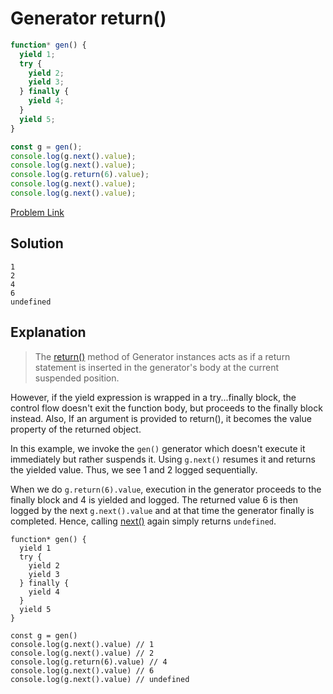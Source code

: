 # Generator return()

```js
function* gen() {
  yield 1;
  try {
    yield 2;
    yield 3;
  } finally {
    yield 4;
  }
  yield 5;
}

const g = gen();
console.log(g.next().value);
console.log(g.next().value);
console.log(g.return(6).value);
console.log(g.next().value);
console.log(g.next().value);
```

[Problem Link](https://bigfrontend.dev/quiz/generator-return)

## Solution

```
1
2
4
6
undefined
```

## Explanation

> The [return()](https://developer.mozilla.org/en-US/docs/Web/JavaScript/Reference/Global_Objects/Generator/return) method of Generator instances acts as if a return statement is inserted in the generator's body at the current suspended position.

However, if the yield expression is wrapped in a try...finally block, the control flow doesn't exit the function body, but proceeds to the finally block instead. Also, If an argument is provided to return(), it becomes the value property of the returned object.

In this example, we invoke the `gen()` generator which doesn't execute it immediately but rather suspends it. Using `g.next()` resumes it and returns the yielded value. Thus, we see 1 and 2 logged sequentially.

When we do `g.return(6).value`, execution in the generator proceeds to the finally block and 4 is yielded and logged. The returned value 6 is then logged by the next `g.next().value` and at that time the generator finally is completed. Hence, calling [next()](https://developer.mozilla.org/en-US/docs/Web/JavaScript/Reference/Global_Objects/Generator/next) again simply returns `undefined`.

```
function* gen() {
  yield 1
  try {
    yield 2
    yield 3
  } finally {
    yield 4
  }
  yield 5
}

const g = gen()
console.log(g.next().value) // 1
console.log(g.next().value) // 2
console.log(g.return(6).value) // 4
console.log(g.next().value) // 6
console.log(g.next().value) // undefined
```
